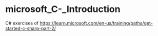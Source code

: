 # microsoft_C-_Introduction
C# exercises of https://learn.microsoft.com/en-us/training/paths/get-started-c-sharp-part-2/
